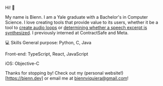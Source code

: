 Hi! 👋 

My name is Bienn. I am a Yale graduate with a Bachelor's in Computer Science. I love creating tools that provide value to its users, whether it be a tool to [create audio loops](https://looper.bienn.dev) or [determining whether a speech excerpt is synthesized](https://github.com/biennviquiera/speech-classifier). I previously interned at ContractSafe and Meta. 

💻 Skills
General purpose: Python, C, Java

Front-end: TypeScript, React, JavaScript

iOS: Objective-C

Thanks for stopping by! Check out my (personal website!)[https://bienn.dev] or email me at biennviquiera@gmail.com!

